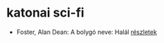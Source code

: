 # katonai sci-fi

- Foster, Alan Dean: A bolygó neve: Halál [részletek](../_details/Foster%2C%20Alan%20Dean.md#id_650)